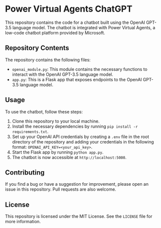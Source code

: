 # Power Virtual Agents ChatGPT

This repository contains the code for a chatbot built using the OpenAI GPT-3.5 language model. The chatbot is integrated with Power Virtual Agents, a low-code chatbot platform provided by Microsoft.

## Repository Contents

The repository contains the following files:

- `openai_module.py`: This module contains the necessary functions to interact with the OpenAI GPT-3.5 language model. 
- `app.py`: This is a Flask app that exposes endpoints to the OpenAI GPT-3.5 language model. 

## Usage

To use the chatbot, follow these steps:

1. Clone this repository to your local machine.
2. Install the necessary dependencies by running `pip install -r requirements.txt`.
3. Set up your OpenAI API credentials by creating a `.env` file in the root directory of the repository and adding your credentials in the following format: `OPENAI_API_KEY=<your_api_key>`.
4. Start the Flask app by running `python app.py`.
5. The chatbot is now accessible at `http://localhost:5000`.

## Contributing

If you find a bug or have a suggestion for improvement, please open an issue in this repository. Pull requests are also welcome.

## License

This repository is licensed under the MIT License. See the `LICENSE` file for more information.
